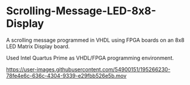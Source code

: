 # Scrolling-Message-LED-8x8-Display

A scrolling message programmed in VHDL using FPGA boards on an 8x8 LED Matrix Display board.

Used Intel Quartus Prime as VHDL/FPGA programming environment. 

https://user-images.githubusercontent.com/54900151/195266230-78fe4e6c-636c-4304-9339-e29fbb526e5b.mov
